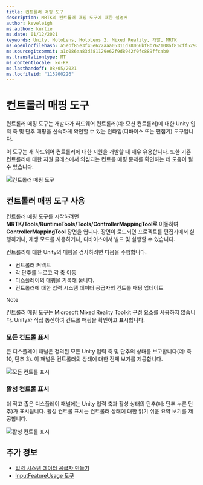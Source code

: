 ```yaml
---
title: 컨트롤러 매핑 도구
description: MRTK의 컨트롤러 매핑 도구에 대한 설명서
author: keveleigh
ms.author: kurtie
ms.date: 01/12/2021
keywords: Unity, HoloLens, HoloLens 2, Mixed Reality, 개발, MRTK
ms.openlocfilehash: a5ebf85e3f45e622aaa05311d78066bf8b762108af81cff5292772b92cce0900
ms.sourcegitcommit: a1c086aa83d381129e62f9d8942f0fc889ffcab0
ms.translationtype: MT
ms.contentlocale: ko-KR
ms.lasthandoff: 08/05/2021
ms.locfileid: "115200226"
---
```

# <a name="controller-mapping-tool"></a>컨트롤러 매핑 도구

컨트롤러 매핑 도구는 개발자가 하드웨어 컨트롤러(예: 모션 컨트롤러)에 대한 Unity 입력 축 및 단추 매핑을 신속하게 확인할 수 있는 런타임(디바이스 또는 편집기) 도구입니다.

이 도구는 새 하드웨어 컨트롤러에 대한 지원을 개발할 때 매우 유용합니다. 또한 기존 컨트롤러에 대한 지원 클래스에서 의심되는 컨트롤 매핑 문제를 확인하는 데 도움이 될 수 있습니다.

![컨트롤러 매핑 도구](../images/controller-mapping-tool/ControllerMappingTool.png)

## <a name="using-the-controller-mapping-tool"></a>컨트롤러 매핑 도구 사용

컨트롤러 매핑 도구를 시작하려면 **MRTK/Tools/RuntimeTools/Tools/ControllerMappingTool로** 이동하여 **ControllerMappingTool** 장면을 엽니다. 장면이 로드되면 프로젝트를 편집기에서 실행하거나, 재생 모드를 사용하거나, 디바이스에서 빌드 및 실행할 수 있습니다.

컨트롤러에 대한 Unity의 매핑을 검사하려면 다음을 수행합니다.

- 컨트롤러 커넥트
- 각 단추를 누르고 각 축 이동
- 디스플레이의 매핑을 기록해 둡니다.
- 컨트롤러에 대한 입력 시스템 데이터 공급자의 컨트롤 매핑 업데이트

> [!NOTE]
> 컨트롤러 매핑 도구는 Microsoft Mixed Reality Toolkit 구성 요소를 사용하지 않습니다. Unity와 직접 통신하여 컨트롤 매핑을 확인하고 표시합니다.

### <a name="all-controls-display"></a>모든 컨트롤 표시

큰 디스플레이 패널은 정의된 모든 Unity 입력 축 및 단추의 상태를 보고합니다(예: 축 10, 단추 3). 이 패널은 컨트롤러의 상태에 대한 전체 보기를 제공합니다.

![모든 컨트롤 표시](../images/controller-mapping-tool/AllControls.png)

### <a name="active-controls-display"></a>활성 컨트롤 표시

더 작고 좁은 디스플레이 패널에는 Unity 입력 축과 활성 상태의 단추(예: 단추 누른 단추)가 표시됩니다. 활성 컨트롤 표시는 컨트롤러 상태에 대한 읽기 쉬운 요약 보기를 제공합니다.

![활성 컨트롤 표시](../images/controller-mapping-tool/ActiveControls.png)

## <a name="see-also"></a>추가 정보

- [입력 시스템 데이터 공급자 만들기](../input/create-data-provider.md)
- [InputFeatureUsage 도구](input-feature-usage-tool.md)
